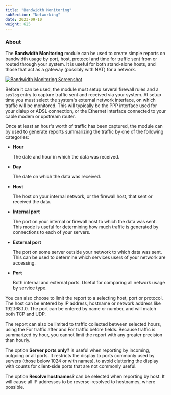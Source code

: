 ```yaml
---
title: "Bandwidth Monitoring"
subSection: "Networking"
date: 2023-09-10
weight: 625
---
```


### About
The **Bandwidth Monitoring** module can be used to create simple reports on bandwidth usage by port, host, protocol and time for traffic sent from or routed through your system. It is useful for both stand-alone hosts, and those that act as a gateway (possibly with NAT) for a network.

[![](/images/docs/screenshots/modules/light/bandwidth-monitoring.png "Bandwidth Monitoring Screenshot")](/images/docs/screenshots/modules/light/bandwidth-monitoring.png)

Before it can be used, the module must setup several firewall rules and a `syslog` entry to capture traffic sent and received via your system. At setup time you must select the system's external network interface, on which traffic will be monitored. This will typically be the PPP interface used for your dialup or ADSL connection, or the Ethernet interface connected to your cable modem or upstream router.

Once at least an hour's worth of traffic has been captured, the module can by used to generate reports summarizing the traffic by one of the following categories:

 - **Hour**
  
   The date and hour in which the data was received.
 - **Day**
  
   The date on which the data was received.
 - **Host**
  
   The host on your internal network, or the firewall host, that sent or received the data.
 - **Internal port**
  
   The port on your internal or firewall host to which the data was sent. This mode is useful for determining how much traffic is generated by connections to each of your servers.
 - **External port**
  
   The port on some server outside your network to which data was sent. This can be used to determine which services users of your network are accessing.
 - **Port**
  
   Both internal and external ports. Useful for comparing all network usage by service type. 

You can also choose to limit the report to a selecting host, port or protocol. The host can be entered by IP address, hostname or network address like 192.168.1.0. The port can be entered by name or number, and will match both TCP and UDP.

The report can also be limited to traffic collected between selected hours, using the For traffic after and For traffic before fields. Because traffic is summarized by hour, you cannot limit the report with any greater precision than hourly.

The option **Server ports only?** is useful when reporting by incoming, outgoing or all ports. It restricts the display to ports commonly used by servers (those below 1024 or with names), to avoid cluttering the display with counts for client-side ports that are not commonly useful.

The option **Resolve hostnames?** can be selected when reporting by host. It will cause all IP addresses to be reverse-resolved to hostnames, where possible.
